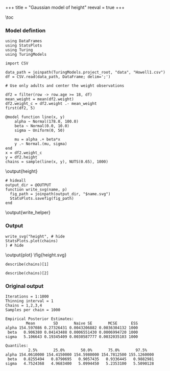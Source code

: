 +++
title = "Gaussian model of height"
reeval = true
+++

\toc

### Model defintion

```julia:height
using DataFrames
using StatsPlots
using Turing
using TuringModels

import CSV

data_path = joinpath(TuringModels.project_root, "data", "Howell1.csv")
df = CSV.read(data_path, DataFrame; delim=';')

# Use only adults and center the weight observations

df2 = filter(row -> row.age >= 18, df)
mean_weight = mean(df2.weight)
df2.weight_c = df2.weight .- mean_weight
first(df2, 5)

@model function line(x, y)
    alpha ~ Normal(178.0, 100.0)
    beta ~ Normal(0.0, 10.0)
    sigma ~ Uniform(0, 50)

    mu = alpha .+ beta*x
    y .~ Normal.(mu, sigma)
end
x = df2.weight_c
y = df2.height
chains = sample(line(x, y), NUTS(0.65), 1000)
```
\output{height}

```julia:write_helper
# hideall
output_dir = @OUTPUT 
function write_svg(name, p) 
  fig_path = joinpath(output_dir, "$name.svg")
  StatsPlots.savefig(fig_path)
end
```
\output{write_helper}

### Output

```julia:plot
write_svg("height", # hide
StatsPlots.plot(chains)
) # hide
```
\output{plot}
\fig{height.svg}

```!
describe(chains)[1] 
```

```!
describe(chains)[2]
```

### Original output

```
Iterations = 1:1000
Thinning interval = 1
Chains = 1,2,3,4
Samples per chain = 1000

Empirical Posterior Estimates:
         Mean        SD       Naive SE       MCSE      ESS
alpha 154.597086 0.27326431 0.0043206882 0.0036304132 1000
 beta   0.906380 0.04143488 0.0006551430 0.0006994720 1000
sigma   5.106643 0.19345409 0.0030587777 0.0032035103 1000

Quantiles:
          2.5%       25.0%       50.0%       75.0%       97.5%
alpha 154.0610000 154.4150000 154.5980000 154.7812500 155.1260000
 beta   0.8255494   0.8790695   0.9057435   0.9336445   0.9882981
sigma   4.7524368   4.9683400   5.0994450   5.2353100   5.5090128
```
